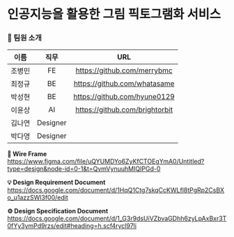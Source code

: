 # 인공지능을 활용한 그림 픽토그램화 서비스

### 👩 팀원 소개
| 이름   | 직무 | URL  |
| ------ | :----: | :----: |
| 조병민 |   FE   |https://github.com/merrybmc      |
| 최정규 |   BE   |https://github.com/whatasame      |
| 박성현 |   BE   |https://github.com/hyune0129      |
| 이윤상 |   AI   |https://github.com/brightorbit      |
| 김나연 | Designer   |      |
| 박다영 | Designer   |      |

**🎨 Wire Frame** <br/>
https://www.figma.com/file/uQYUMDYo6ZyKfCTOEgYmA0/Untitled?type=design&node-id=0-1&t=QvmVynuuhMIQIPGd-0

**💡 Design Requirement Document** <br/>
https://docs.google.com/document/d/1HqQ1Ctg7skqCcKWLfl8tPgRp2CsBXo_u1azzSWl3f00/edit

**⚙ Design Specification Document** <br/>
https://docs.google.com/document/d/1_G3r9dsUiVZbvaGDhh6zyLpAxBxr3T0fYy3ymPd9rzs/edit#heading=h.scf4rycl97li
